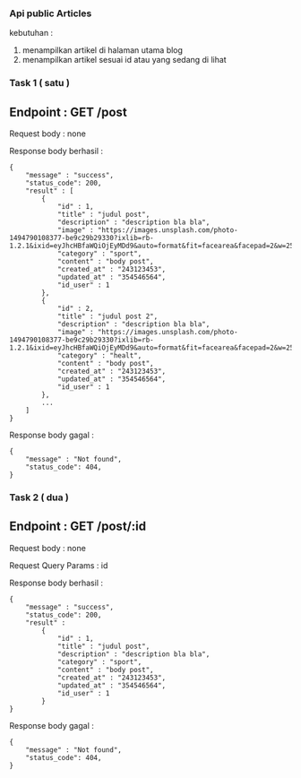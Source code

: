 ### Api public Articles

kebutuhan :
1. menampilkan artikel di halaman utama blog
2. menampilkan artikel sesuai id atau yang sedang di lihat

### Task 1 ( satu )
## Endpoint : GET /post

Request body : none

Response body berhasil :
```
{
    "message" : "success",
    "status_code": 200,
    "result" : [
        {
            "id" : 1,
            "title" : "judul post",
            "description" : "description bla bla",
            "image" : "https://images.unsplash.com/photo-1494790108377-be9c29b29330?ixlib=rb-1.2.1&ixid=eyJhcHBfaWQiOjEyMDd9&auto=format&fit=facearea&facepad=2&w=256&h=256&q=80",
            "category" : "sport",
            "content" : "body post",
            "created_at" : "243123453",
            "updated_at" : "354546564",
            "id_user" : 1
        },
        {
            "id" : 2,
            "title" : "judul post 2",
            "description" : "description bla bla",
            "image" : "https://images.unsplash.com/photo-1494790108377-be9c29b29330?ixlib=rb-1.2.1&ixid=eyJhcHBfaWQiOjEyMDd9&auto=format&fit=facearea&facepad=2&w=256&h=256&q=80",
            "category" : "healt",
            "content" : "body post",
            "created_at" : "243123453",
            "updated_at" : "354546564",
            "id_user" : 1
        },
        ...
    ]
}
```

Response body gagal : 
```
{
    "message" : "Not found",
    "status_code": 404,
}
```


### Task 2 ( dua )
## Endpoint : GET /post/:id

Request body : none

Request Query Params : id

Response body berhasil :
```
{
    "message" : "success",
    "status_code": 200,
    "result" :
        {
            "id" : 1,
            "title" : "judul post",
            "description" : "description bla bla",
            "category" : "sport",
            "content" : "body post",
            "created_at" : "243123453",
            "updated_at" : "354546564",
            "id_user" : 1
        }
}
```

Response body gagal : 
```
{
    "message" : "Not found",
    "status_code": 404,
}
```